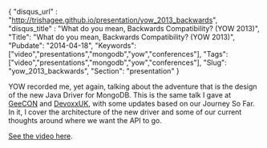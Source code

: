 {
    "disqus_url" : "http://trishagee.github.io/presentation/yow_2013_backwards",
    "disqus_title" : "What do you mean, Backwards Compatibility? (YOW 2013)",
    "Title": "What do you mean, Backwards Compatibility? (YOW 2013)",
    "Pubdate": "2014-04-18",
    "Keywords": ["video","presentations","mongodb","yow","conferences"],
    "Tags": ["video","presentations","mongodb","yow","conferences"],
    "Slug": "yow_2013_backwards",
    "Section": "presentation"
}

YOW recorded me, yet again, talking about the adventure that is the design of the new Java Driver for MongoDB.  This is the same talk I
gave at [GeeCON](http://vimeo.com/72982916) and [DevoxxUK](http://www.parleys.com/play/51c325c3e4b0d38b54f4624f/chapter1/about),
with some updates based on our Journey So Far.  In it, I cover the architecture of the new driver and some of our current thoughts
around where we want the API to go.
<!--more-->

[See the video here](http://yow.eventer.com/yow-2013-1080/what-do-you-mean-backwards-compatibility-by-trisha-gee-1398).

